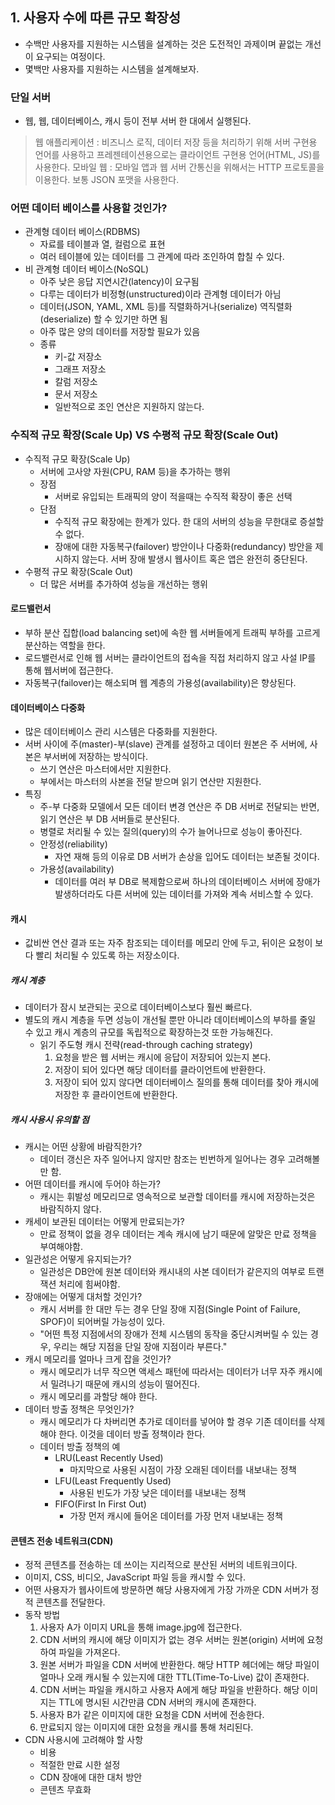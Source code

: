 ## 1. 사용자 수에 따른 규모 확장성

- 수백만 사용자를 지원하는 시스템을 설계하는 것은 도전적인 과제이며 끝없는 개선이 요구되는 여정이다.
- 몇백만 사용자를 지원하는 시스템을 설계해보자.

### 단일 서버
- 웹, 웹, 데이터베이스, 캐시 등이 전부 서버 한 대에서 실행된다.
> 웹 애플리케이션 : 비즈니스 로직, 데이터 저장 등을 처리하기 위해 서버 구현용 언어를 사용하고 프레젠테이션용으로는 클라이언트 구현용 언어(HTML, JS)를 사용한다.
> 모바일 웹 : 모바일 앱과 웹 서버 간통신을 위해서는 HTTP 프로토콜을 이용한다. 보통 JSON 포맷을 사용한다.

### 어떤 데이터 베이스를 사용할 것인가?
- 관계형 데이터 베이스(RDBMS)
  - 자료를 테이블과 열, 컬럼으로 표현
  - 여러 테이블에 있는 데이터를 그 관계에 따라 조인하여 합칠 수 있다.
- 비 관계형 데이터 베이스(NoSQL)
  - 아주 낮은 응답 지연시간(latency)이 요구됨
  - 다루는 데이터가 비정형(unstructured)이라 관계형 데이터가 아님
  - 데이터(JSON, YAML, XML 등)를 직렬화하거나(serialize) 역직렬화(deserialize) 할 수 있기만 하면 됨
  - 아주 많은 양의 데이터를 저장할 필요가 있음
  - 종류
    - 키-값 저장소
    - 그래프 저장소
    - 칼럼 저장소
    - 문서 저장소
    - 일반적으로 조인 연산은 지원하지 않는다.
  
### 수직적 규모 확장(Scale Up) VS 수평적 규모 확장(Scale Out)
- 수직적 규모 확장(Scale Up)
  - 서버에 고사양 자원(CPU, RAM 등)을 추가하는 행위
  - 장점 
    - 서버로 유입되는 트래픽의 양이 적을때는 수직적 확장이 좋은 선택
  - 단점
    - 수직적 규모 확장에는 한계가 있다. 한 대의 서버의 성능을 무한대로 증설할 수 없다.
    - 장애에 대한 자동복구(failover) 방안이나 다중화(redundancy) 방안을 제시하지 않는다. 서버 장애 발생시 웹사이트 혹은 앱은 완전히 중단된다.
- 수평적 규모 확장(Scale Out)
  - 더 많은 서버를 추가하여 성능을 개선하는 행위

#### 로드밸런서 
- 부하 분산 집합(load balancing set)에 속한 웹 서버들에게 트래픽 부하를 고르게 분산하는 역할을 한다.
- 로드밸런서로 인해 웹 서버는 클라이언트의 접속을 직접 처리하지 않고 사설 IP를 통해 웹서버에 접근한다.
- 자동복구(failover)는 해소되며 웹 계층의 가용성(availability)은 향상된다.

#### 데이터베이스 다중화
- 많은 데이터베이스 관리 시스템은 다중화를 지원한다.
- 서버 사이에 주(master)-부(slave) 관계를 설정하고 데이터 원본은 주 서버에, 사본은 부서버에 저장하는 방식이다.
  - 쓰기 연산은 마스터에서만 지원한다.
  - 부에서는 마스터의 사본을 전달 받으며 읽기 연산만 지원한다.
- 특징
  - 주-부 다중화 모델에서 모든 데이터 변경 연산은 주 DB 서버로 전달되는 반면, 읽기 연산은 부 DB 서버들로 분산된다.
  - 병렬로 처리될 수 있는 질의(query)의 수가 늘어나므로 성능이 좋아진다.
  - 안정성(reliability)
    - 자연 재해 등의 이유로 DB 서버가 손상을 입어도 데이터는 보존될 것이다.
  - 가용성(availability)
    - 데이터를 여러 부 DB로 복제함으로써 하나의 데이터베이스 서버에 장애가 발생하더라도 다른 서버에 있는 데이터를 가져와 계속 서비스할 수 있다.
    
#### 캐시
- 값비싼 연산 결과 또는 자주 참조되는 데이터를 메모리 안에 두고, 뒤이은 요청이 보다 빨리 처리될 수 있도록 하는 저장소이다.

##### 캐시 계층
- 데이터가 잠시 보관되는 곳으로 데이터베이스보다 훨씬 빠르다.
- 별도의 캐시 계층을 두면 성능이 개선될 뿐만 아니라 데이터베이스의 부하를 줄일 수 있고 캐시 계층의 규모를 독립적으로 확장하는것 또한 가능해진다.
  - 읽기 주도형 캐시 전략(read-through caching strategy)
    1. 요청을 받은 웹 서버는 캐시에 응답이 저장되어 있는지 본다.
    2. 저장이 되어 있다면 해당 데이터를 클라이언트에 반환한다. 
    3. 저장이 되어 있지 않다면 데이터베이스 질의를 통해 데이터를 찾아 캐시에 저장한 후 클라이언트에 반환한다.

##### 캐시 사용시 유의할 점
- 캐시는 어떤 상황에 바람직한가? 
  - 데이터 갱신은 자주 일어나지 않지만 참조는 빈번하게 일어나는 경우 고려해볼만 함.
- 어떤 데이터를 캐시에 두어야 하는가?
  - 캐시는 휘발성 메모리므로 영속적으로 보관할 데이터를 캐시에 저장하는것은 바람직하지 않다.
- 캐세이 보관된 데이터는 어떻게 만료되는가?
  - 만료 정책이 없을 경우 데이터는 계속 캐시에 남기 때문에 알맞은 만료 정책을 부여해야함.
- 일관성은 어떻게 유지되는가?
  - 일관성은 DB안에 원본 데이터와 캐시내의 사본 데이터가 같은지의 여부로 트랜잭션 처리에 힘써야함.
- 장애에는 어떻게 대처할 것인가?
  - 캐시 서버를 한 대만 두는 경우 단일 장애 지점(Single Point of Failure, SPOF)이 되어버릴 가능성이 있다.
  - "어떤 특정 지점에서의 장애가 전체 시스템의 동작을 중단시켜버릴 수 있는 경우, 우리는 해당 지점을 단일 장애 지점이라 부른다."
- 캐시 메모리를 얼마나 크게 잡을 것인가?
  - 캐시 메모리가 너무 작으면 액세스 패턴에 따라서는 데이터가 너무 자주 캐시에서 밀려나기 때문에 캐시의 성능이 떨어진다.
  - 캐시 메모리를 과할당 해야 한다.
- 데이터 방출 정책은 무엇인가?
  - 캐시 메모리가 다 차버리면 추가로 데이터를 넣어야 할 경우 기존 데이터를 삭제해야 한다. 이것을 데이터 방출 정책이라 한다.
  - 데이터 방출 정책의 예
    - LRU(Least Recently Used)
      - 마지막으로 사용된 시점이 가장 오래된 데이터를 내보내는 정책
    - LFU(Least Frequently Used)
      - 사용된 빈도가 가장 낮은 데이터를 내보내는 정책
    - FIFO(First In First Out)
      - 가장 먼저 캐시에 들어온 데이터를 가장 먼저 내보내는 정책

#### 콘텐츠 전송 네트워크(CDN)
- 정적 콘텐츠를 전송하는 데 쓰이는 지리적으로 분산된 서버의 네트워크이다.
- 이미지, CSS, 비디오, JavaScript 파일 등을 캐시할 수 있다.
- 어떤 사용자가 웹사이트에 방문하면 해당 사용자에게 가장 가까운 CDN 서버가 정적 콘텐츠를 전달한다.
- 동작 방법
  1. 사용자 A가 이미지 URL을 통해 image.jpg에 접근한다.
  2. CDN 서버의 캐시에 해당 이미지가 없는 경우 서버는 원본(origin) 서버에 요청하여 파일을 가져온다.
  3. 원본 서버가 파일을 CDN 서버에 반환한다. 해당 HTTP 헤더에는 해당 파일이 얼마나 오래 캐시될 수 있는지에 대한 TTL(Time-To-Live) 값이 존재한다.
  4. CDN 서버는 파일을 캐시하고 사용자 A에게 해당 파일을 반환하다. 해당 이미지는 TTL에 명시된 시간만큼 CDN 서버의 캐시에 존재한다.
  5. 사용자 B가 같은 이미지에 대한 요청을 CDN 서버에 전송한다.
  6. 만료되지 않는 이미지에 대한 요청을 캐시를 통해 처리된다.
- CDN 사용시에 고려해야 할 사항
  - 비용
  - 적절한 만료 시한 설정
  - CDN 장애에 대한 대처 방안
  - 콘텐츠 무효화
